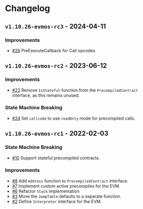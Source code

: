 <!--
Guiding Principles:

Changelogs are for humans, not machines.
There should be an entry for every single version.
The same types of changes should be grouped.
Versions and sections should be linkable.
The latest version comes first.
The release date of each version is displayed.
Mention whether you follow Semantic Versioning.

Usage:

Change log entries are to be added to the Unreleased section under the
appropriate stanza (see below). Each entry should ideally include a tag and
the Github issue reference in the following format:

* (<tag>) \#<issue-number> message

The issue numbers will later be link-ified during the release process so you do
not have to worry about including a link manually, but you can if you wish.

Types of changes (Stanzas):

"Features" for new features.
"Improvements" for changes in existing functionality.
"Deprecated" for soon-to-be removed features.
"Bug Fixes" for any bug fixes.
"Client Breaking" for breaking CLI commands and REST routes used by end-users.
"API Breaking" for breaking exported APIs used by developers building on SDK.
"State Machine Breaking" for any changes that result in a different AppState given same genesisState and txList.

Ref: https://keepachangelog.com/en/1.0.0/
-->

# Changelog


## `v1.10.26-evmos-rc3` - 2024-04-11

### Improvements

* [#26](https://github.com/evmos/go-ethereum/pull/26) PreExecuteCallback for Call opcodes

## `v1.10.26-evmos-rc2` - 2023-06-12

### Improvements

* [#23](https://github.com/evmos/go-ethereum/pull/23) Remove `IsStateful` function from the `PrecompiledContract` interface, as this remains unused.

### State Machine Breaking

* [#24](https://github.com/evmos/go-ethereum/pull/24) Set `callcode` to use `readOnly` mode for precompiled calls.


## `v1.10.26-evmos-rc1` - 2022-02-03

### State Machine Breaking

* [#10](https://github.com/evmos/go-ethereum/pull/10) Support stateful precompiled contracts.

### Improvements

* [#8](https://github.com/evmos/go-ethereum/pull/8) Add `Address` function to `PrecompiledContract` interface.
* [#7](https://github.com/evmos/go-ethereum/pull/7) Implement custom active precompiles for the EVM.
* [#6](https://github.com/evmos/go-ethereum/pull/6) Refactor `Stack` implementation
* [#3](https://github.com/evmos/go-ethereum/pull/3) Move the `JumpTable` defaults to a separate function.
* [#2](https://github.com/evmos/go-ethereum/pull/2) Define `Interpreter` interface for the EVM.
